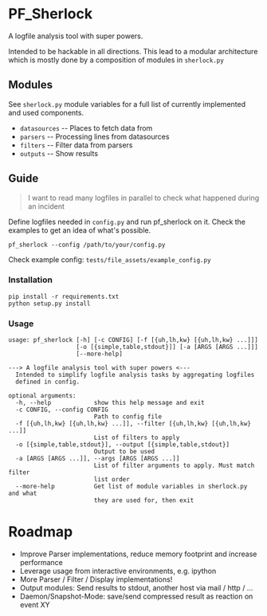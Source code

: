 # PF_Sherlock

A logfile analysis tool with super powers.

Intended to be hackable in all directions. This lead to a modular architecture
which is mostly done by a composition of modules in `sherlock.py`

## Modules

See `sherlock.py` module variables for a full list of currently implemented
and used components.

* `datasources` -- Places to fetch data from
* `parsers`     -- Processing lines from datasources
* `filters`     -- Filter data from parsers
* `outputs`     -- Show results

## Guide

> I want to read many logfiles in parallel to check what happened during an incident

Define logfiles needed in `config.py` and run pf_sherlock on it.
Check the examples to get an idea of what's possible.

```
pf_sherlock --config /path/to/your/config.py
```

Check example config: `tests/file_assets/example_config.py`

### Installation

```
pip install -r requirements.txt
python setup.py install
```

### Usage

```
usage: pf_sherlock [-h] [-c CONFIG] [-f [{uh,lh,kw} [{uh,lh,kw} ...]]]
                   [-o [{simple,table,stdout}]] [-a [ARGS [ARGS ...]]]
                   [--more-help]

---> A logfile analysis tool with super powers <---
  Intended to simplify logfile analysis tasks by aggregating logfiles
  defined in config.

optional arguments:
  -h, --help            show this help message and exit
  -c CONFIG, --config CONFIG
                        Path to config file
  -f [{uh,lh,kw} [{uh,lh,kw} ...]], --filter [{uh,lh,kw} [{uh,lh,kw} ...]]
                        List of filters to apply
  -o [{simple,table,stdout}], --output [{simple,table,stdout}]
                        Output to be used
  -a [ARGS [ARGS ...]], --args [ARGS [ARGS ...]]
                        List of filter arguments to apply. Must match filter
                        list order
  --more-help           Get list of module variables in sherlock.py and what
                        they are used for, then exit
```

# Roadmap

* Improve Parser implementations, reduce memory footprint and increase performance
* Leverage usage from interactive environments, e.g. ipython
* More Parser / Filter / Display implementations!
* Output modules: Send results to stdout, another host via mail / http / ...
* Daemon/Snapshot-Mode: save/send compressed result as reaction on event XY
